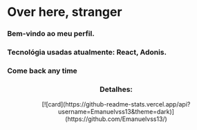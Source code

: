 <h1>Over here, stranger</h1>
<h3>Bem-vindo ao meu perfil.</h3>
<h3>Tecnológia usadas atualmente: React, Adonis.</h3>
<h3>Come back any time</h3>

<div align="center" >
 
  <h3>Detalhes:</h3>
  [![card](https://github-readme-stats.vercel.app/api?username=Emanuelvss13&theme=dark)](https://github.com/Emanuelvss13/)

  
</div>
